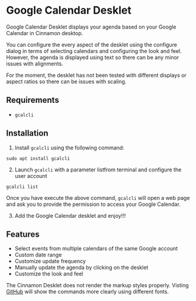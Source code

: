 # Google Calendar Desklet
Google Calendar Desklet displays your agenda based on your Google Calendar in Cinnamon desktop.

You can configure the every aspect of the desklet using the configure dialog in terms of selecting calendars and configuring the look and feel. However, the agenda is displayed using text so there can be any minor issues with alignments.

For the moment, the desklet has not been tested with different displays or aspect ratios so there can be issues with scaling.

## Requirements
 - `gcalcli`

## Installation
  1. Install `gcalcli` using the following command:
  ```
  sudo apt install gcalcli
  ```

  2. Launch `gcalcli` with a parameter listfrom terminal and configure the user account
  ```
  gcalcli list
  ```
  Once you have execute the above command, `gcalcli` will open a web page and ask you to provide the permission to access your Google Calendar.

  3. Add the Google Calendar desklet and enjoy!!!

## Features
- Select events from multiple calendars of the same Google account
- Custom date range
- Customize update frequency
- Manually update the agenda by clicking on the desklet
- Customize the look and feel

The Cinnamon Desklet does not render the markup styles properly. Visting [GitHub](https://github.com/linuxmint/cinnamon-spices-desklets/tree/master/googleCalendar%40javahelps.com) will show the commands more clearly using different fonts.